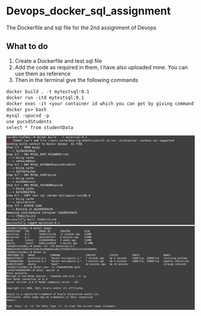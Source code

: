 # Devops_docker_sql_assignment
The Dockerfile and sql file for the 2nd assignment of Devops  

## What to do
1. Create a Dockerfile and test.sql file
2. Add the code as required in them, I have also uploaded mine. You can use them as reference
3. Then in the terminal give the following commands
```
docker build . -t mytestsql:0.1
docker run -itd mytestsql:0.1
docker exec -it <your container id which you can get by giving command docker ps> bash
mysql -upucsd -p
use pucsdStudents
select * from studentData
```

![](./1.png)
![](./2.png)
